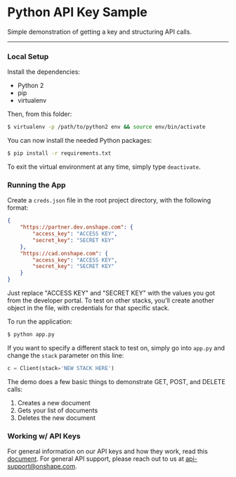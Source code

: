 # Python API Key Sample

Simple demonstration of getting a key and structuring API calls.

---

### Local Setup

Install the dependencies:

* Python 2
* pip
* virtualenv

Then, from this folder:

```sh
$ virtualenv -p /path/to/python2 env && source env/bin/activate
```

You can now install the needed Python packages:

```sh
$ pip install -r requirements.txt
```

To exit the virtual environment at any time, simply type `deactivate`.

### Running the App

Create a `creds.json` file in the root project directory, with the following format:

```json
{
    "https://partner.dev.onshape.com": {
        "access_key": "ACCESS KEY",
        "secret_key": "SECRET KEY"
    },
    "https://cad.onshape.com": {
        "access_key": "ACCESS KEY",
        "secret_key": "SECRET KEY"
    }
}
```

Just replace "ACCESS KEY" and "SECRET KEY" with the values you got from the
developer portal. To test on other stacks, you'll create another object in the file,
with credentials for that specific stack.

To run the application:

```sh
$ python app.py
```

If you want to specify a different stack to test on, simply go into `app.py` and
change the `stack` parameter on this line:

```py
c = Client(stack='NEW STACK HERE')
```

The demo does a few basic things to demonstrate GET, POST, and DELETE calls:

1. Creates a new document
2. Gets your list of documents
3. Deletes the new document

### Working w/ API Keys

For general information on our API keys and how they work, read this
[document](https://github.com/onshape/apikey/blob/master/README.md). For general
API support, please reach out to us at
[api-support@onshape.com](mailto:api-support@onshape.com).
